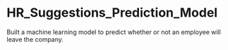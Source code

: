 # HR_Suggestions_Prediction_Model
Built a machine learning model to predict whether or not an employee will leave the company.

